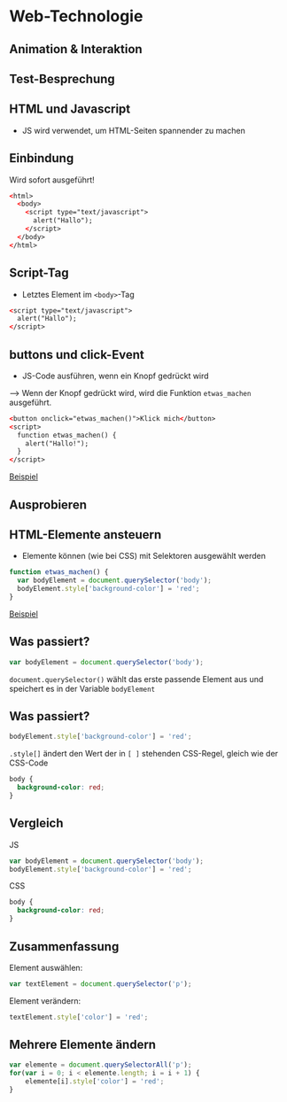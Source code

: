 # Web-Technologie

## Animation & Interaktion



## Test-Besprechung



## HTML und Javascript

* JS wird verwendet, um HTML-Seiten spannender zu machen



## Einbindung

Wird sofort ausgeführt!

```html
<​html>
  <​body>
    <​script type="text/javascript">
      alert("Hallo");
    <​/script>
  <​/body>
<​/html>
```


## Script-Tag

* Letztes Element im `<body>`-Tag

```html
<​script type="text/javascript">
  alert("Hallo");
<​/script>
```



## buttons und click-Event

* JS-Code ausführen, wenn ein Knopf gedrückt wird

--> Wenn der Knopf gedrückt wird, wird die Funktion `etwas_machen` ausgeführt.

```html
<​b​utton onclick="etwas_machen()">Klick mich<​/button>
<​script>
  function etwas_machen() {
    alert("Hallo!");
  }
<​/script>
```

[Beispiel](http://jsfiddle.net/3f7f5bd0/)



## Ausprobieren



## HTML-Elemente ansteuern

* Elemente können (wie bei CSS) mit Selektoren ausgewählt werden

```js
function etwas_machen() {
  var bodyElement = document.querySelector('body');
  bodyElement.style['background-color'] = 'red';
}
```

[Beispiel](http://jsfiddle.net/6710j3qm/)


## Was passiert?

```js
var bodyElement = document.querySelector('body');
```

`document.querySelector()` wählt das erste passende Element aus und speichert es in der Variable `bodyElement`


## Was passiert?

```js
bodyElement.style['background-color'] = 'red';
```

`.style[]` ändert den Wert der in `[ ]` stehenden CSS-Regel, gleich wie der CSS-Code

```css
body {
  background-color: red;
}
```


## Vergleich

JS

```js
var bodyElement = document.querySelector('body');
bodyElement.style['background-color'] = 'red';
```

CSS

```css
body {
  background-color: red;
}
```



## Zusammenfassung

Element auswählen:

```js
var textElement = document.querySelector('p');
```

Element verändern:

```js
textElement.style['color'] = 'red';
```



## Mehrere Elemente ändern

```js
var elemente = document.querySelectorAll('p');
for(var i = 0; i < elemente.length; i = i + 1) {
    elemente[i].style['color'] = 'red';
}
```